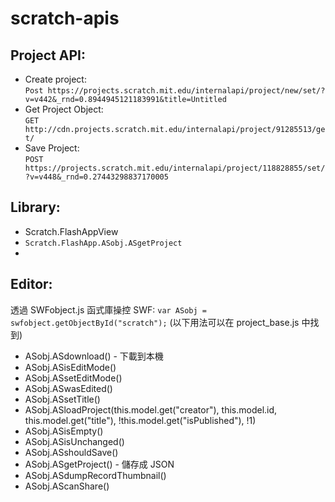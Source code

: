 # scratch-apis

## Project API:
* Create project:   
``Post https://projects.scratch.mit.edu/internalapi/project/new/set/?v=v442&_rnd=0.8944945121183991&title=Untitled``
* Get Project Object:  
``GET http://cdn.projects.scratch.mit.edu/internalapi/project/91285513/get/``
* Save Project:  
``POST https://projects.scratch.mit.edu/internalapi/project/118828855/set/?v=v448&_rnd=0.27443298837170005``

## Library:
* Scratch.FlashAppView
* `Scratch.FlashApp.ASobj.ASgetProject`
* 

## Editor:
透過 SWFobject.js 函式庫操控 SWF: `var ASobj = swfobject.getObjectById("scratch");`
(以下用法可以在 project_base.js 中找到)
* ASobj.ASdownload() - 下載到本機
* ASobj.ASisEditMode()
* ASobj.ASsetEditMode()
* ASobj.ASwasEdited()
* ASobj.ASsetTitle()
* ASobj.ASloadProject(this.model.get("creator"), this.model.id, this.model.get("title"), !this.model.get("isPublished"), !1)
* ASobj.ASisEmpty()
* ASobj.ASisUnchanged()
* ASobj.ASshouldSave()
* ASobj.ASgetProject() - 儲存成 JSON
* ASobj.ASdumpRecordThumbnail()
* ASobj.AScanShare()

